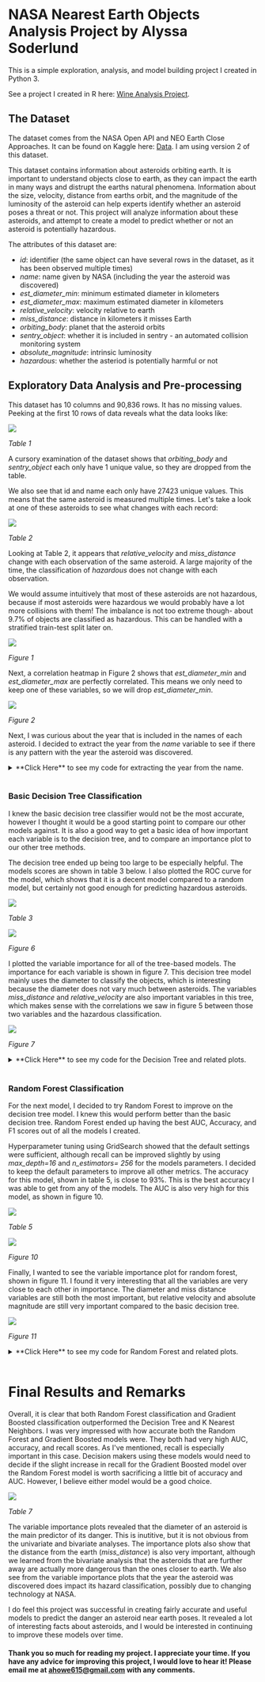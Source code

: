# NASA Nearest Earth Objects Analysis Project by Alyssa Soderlund

This is a simple exploration, analysis, and model building project I created in Python 3. 

See a project I created in R here: [Wine Analysis Project](https://asoderlund.github.io/WineAnalysis/).

## The Dataset
The dataset comes from the NASA Open API and NEO Earth Close Approaches. It can be found on Kaggle here: [Data](https://www.kaggle.com/datasets/sameepvani/nasa-nearest-earth-objects). I am using version 2 of this dataset.

This dataset contains information about asteroids orbiting earth. It is important to understand objects close to earth, as they can impact the earth in many ways and distrupt the earths natural phenomena. Information about the size, velocity, distance from earths orbit, and the magnitude of the luminosity of the asteroid can help experts identify whether an asteroid poses a threat or not. This project will analyze information about these asteroids, and attempt to create a model to predict whether or not an asteroid is potentially hazardous.

The attributes of this dataset are: 
- *id*: identifier (the same object can have several rows in the dataset, as it has been observed multiple times)
- *name*: name given by NASA (including the year the asteroid was discovered)
- *est_diameter_min*: minimum estimated diameter in kilometers
- *est_diameter_max*: maximum estimated diameter in kilometers
- *relative_velocity*: velocity relative to earth
- *miss_distance*: distance in kilometers it misses Earth
- *orbiting_body*: planet that the asteroid orbits
- *sentry_object*: whether it is included in sentry - an automated collision monitoring system
- *absolute_magnitude*: intrinsic luminosity
- *hazardous*: whether the asteriod is potentially harmful or not

## Exploratory Data Analysis and Pre-processing
This dataset has 10 columns and 90,836 rows. It has no missing values. Peeking at the first 10 rows of data reveals what the data looks like:

![](./images/table1.png)

_Table 1_


A cursory examination of the dataset shows that *orbiting_body* and *sentry_object* each only have 1 unique value, so they are dropped from the table.

We also see that id and name each only have 27423 unique values. This means that the same asteroid is measured multiple times. Let's take a look at one of these asteroids to see what changes with each record:

![](./images/table2.png)

_Table 2_

Looking at Table 2, it appears that *relative_velocity* and *miss_distance* change with each observation of the same asteroid. A large majority of the time, the classification of *hazardous* does not change with each observation.

We would assume intuitively that most of these asteroids are not hazardous, because if most asteroids were hazardous we would probably have a lot more collisions with them! The imbalance is not too extreme though- about 9.7% of objects are classified as hazardous. This can be handled with a stratified train-test split later on.

![](./images/fig1.png)

_Figure 1_

Next, a correlation heatmap in Figure 2 shows that *est_diameter_min* and *est_diameter_max* are perfectly correlated. This means we only need to keep one of these variables, so we will drop *est_diameter_min*.

![](./images/fig2.png)

_Figure 2_

Next, I was curious about the year that is included in the names of each asteroid. I decided to extract the year from the *name* variable to see if there is any pattern with the year the asteroid was discovered.

<details><summary markdown="span">**Click Here** to see my code for extracting the year from the name.</summary>
```python
df[['drop','temp']]=df.name.str.split('(',expand=True)
df.drop(columns='drop',inplace=True)

def get_year(x):
    return x.strip()[0:x.strip().index(' ')]
df['year']=df['temp'].apply(get_year)

df.drop(columns='temp', inplace=True)

df.loc[df.year=='A911','year']='1911' 
df.loc[df.year=='6743','year']='1960'
df.loc[df.year=='A898','year']='1898'
df.loc[df.year=='6344','year']='1960'
df.loc[df.year=='A924','year']='1924'
df.loc[df.year=='A/2019','year']='2019'
df.loc[df.year=='4788','year']='1960'
  
df.year=df.year.astype(int)
```
</details>
<br/>
To see if there is any pattern, I created boxplots for hazardous and non-hazardous asteroids based on the year. Based on the boxplots in figure 3, hazardous objects were mostly discovered between around 2002 to before 2020. There were many non-hazardous objects discovered pre-1980s. 

Possible reasons why hazardous objects were not discovered until more recently could be that hazardous asteroids tend to be farther away (as we will discover from figure 5), and it is possible that older equipment could not detect asteroids that are further away from earth as well. Another possible reason is that hazardous objects tend to have a lower absolute magnitude (also infered from figure 5), or luminosity, making them even harder to detect with older equipment.

![](./images/fig3.png)

_Figure 3_


## Univariate and Bivariate Analysis
To perform univariate and bivariate analysis, I began by extracting the numerical columns, not including id. 

First I checked the distribution of the variables, showwn in figure 4. First, notice that the distribution for estimated maximum diameter is highly positively skewed with sharp spike on the left, indicating the presence of outliers. Relative velocity has a positive skew, so most asteroids are moving more slowly. The distance from earth, *miss_distance*, seems to be relatively uniform throughout the data, with a bit of a spike at 0. Finally, we see that most observations of asteroids were recorded after 1990, so data from before 1990 might not be as useful.

![](./images/fig4.png)

_Figure 4_

For bivariate analysis, I started with a pairs plot that is colored by *hazardous* classification (figure 5). There are a lot of interesting patterns revealed by these plots. 

First, the distributions along the diagonal are interesting because they add more information to our univariate analysis concerning the classification of asteroids as hazardous. From the relative velocity distribution, it seems that hazardous asteroids move slightly faster than non-hazardous ones. From the distributions of *miss_distance* and *absolute_magnitude*, we see that hazardous asteroids actually tend to be further away from earth, which is counter-intuitive. There is also a very clear correlation between *est_diameter_max* and *absolute_magnitude*, so it may be beneficial to only include one of these variables for certain models.

![](./images/fig5.png)

_Figure 5_

## Model Building

I chose to create classification models to predict whether or not an asteroid is considered hazardous. To compare models, I included accuracy, precision, recall, f1, and AUC scores. I chose to include all of these metrics because certain models performed better for some of these metrics and worse for others. In this case, recall is going to be more important than precision (or even accuracy, to a degree) because mis-classifying a dangerous asteroid as non-hazardous is a much more costly mistake that mis-classifying a non-hazardous asteroid. So, if a model performs better in recall and worse for other metrics, it may be something to take into account.

### More Pre-Processing

Before building any models, I performed a test/train split, with 80% of the data going to the test set. I stratified y (the *hazardous* variable) to account for the class imbalance. I did not include *name* or *id* in the X values because they were not useful. I decided to keep both *estimated_diameter_max* and *absolute_magnitude*, because most of the metrics were improved by including both variables. However, if we were trying to optimize recall only, it would help with certain models to only use one of these variables. 

Next, I transformed my X variables using StandardScaler from the SKLearn library. This was necessary mostly for k-nearest neighbors classification, as it uses euclidian distance and the magnitudes of the X variables were all very different. 

Finally, I created a function for plotting a ROC curve for each of the classification models. This helped to reduce redundant code. 

<details><summary markdown="span">**Click Here** to see my code for pre-processing the data before classification.</summary>
```python
X = df.drop(["id","name","hazardous"], axis=1)
y = df.hazardous.astype(int)
    
X_train, X_test, y_train, y_test = train_test_split(X,y, test_size = 0.2, random_state = 0, stratify=y)
    
sc=StandardScaler()
X_train_scaled=pd.DataFrame(sc.fit_transform(X_train))
X_test_scaled=pd.DataFrame(sc.transform(X_test))
    
def roc_curve_plot(y_test, y_scores, method):
    fpr, tpr, threshold = roc_curve(y_test, y_scores[:, 1])
    roc_auc = auc(fpr, tpr)
    plt.plot(fpr, tpr, 'b', label = 'AUC = %0.2f' % roc_auc)
    plt.legend()
    plt.plot([0, 1], [0, 1],'r--')
    plt.ylabel('True Positive Rate')
    plt.xlabel('False Positive Rate')
    plt.title('ROC Curve of ' + method)
    plt.rcParams['figure.figsize']=[6,5]
    plt.show()
    return roc_auc
```
</details>
<br/>

### Basic Decision Tree Classification
I knew the basic decision tree classifier would not be the most accurate, however I thought it would be a good starting point to compare our other models against. It is also a good way to get a basic idea of how important each variable is to the decision tree, and to compare an importance plot to our other tree methods. 

The decision tree ended up being too large to be especially helpful. The models scores are shown in table 3 below. I also plotted the ROC curve for the model, which shows that it is a decent model compared to a random model, but certainly not good enough for predicting hazardous asteroids.

![](./images/DTTable.png)

_Table 3_

![](./images/DTRoc.png)

_Figure 6_

I plotted the variable importance for all of the tree-based models. The importance for each variable is shown in figure 7. This decision tree model mainly uses the diameter to classify the objects, which is interesting because the diameter does not vary much between asteroids. The variables *miss_distance* and *relative_velocity* are also important variables in this tree, which makes sense with the correlations we saw in figure 5 between those two variables and the hazardous classification.

![](./images/DTVars.png)

_Figure 7_

<details><summary markdown="span">**Click Here** to see my code for the Decision Tree and related plots.</summary>
```python
DT = DecisionTreeClassifier()
tree = DT.fit(X_train_scaled, y_train)
DT_pred = DT.predict(X_test_scaled)
Acc_DT = round(accuracy_score(DT_pred, y_test), 4)
xgprec_DT, xgrec_DT, xgf_DT, support_DT = score(y_test, DT_pred)
precision_DT, recall_DT, f1_DT = round(xgprec_DT[0], 4), round(xgrec_DT[0],4), round(xgf_DT[0],4)
scores_DT = pd.DataFrame({
    'Metric': ['Accuracy', 'Precision', 'Recall', 'F1'],
    'Score': [Acc_DT, precision_DT, recall_DT, f1_DT]})
scores_DT
    
y_scores_DT = DT.predict_proba(X_test_scaled)
auc_DT = roc_curve_plot(y_test, y_scores_DT, 'Decision Tree')
    
feat_importances = pd.Series(DT.feature_importances_, index=X.columns)
feat_importances.plot(kind='barh', title='Variable Importance for Decision Tree',figsize=[5,3])
```
</details>
<br/>
### K Nearest Neighbors Classification

Next I wanted to try K Nearest Neighbors because I wanted a model that was not tree-based, and I figured clustering makes sense because intuitively, you would expect asteroids that are similar to have the same classification. I was surprised by how well it performed. I used the elbow method to choose k, and based on figure 8 I chose k=15. 

![](./images/KNNError.png)

_Figure 8_

K Nearest Neighbors performed much better than the decision tree, but an accuracy of 91% still is not quite as high as we would like, considering the importance of classifying asteroids correctly. The recall is fairly high which is especially important. Overall, this model is good, but not up to NASA standards.

![](./images/KNNTable.png)

_Table 4_

![](./images/KNNRoc.png)

_Figure 9_

<details><summary markdown="span">**Click Here** to see my code for K Nearest Neighbors and related plots.</summary>
```python
error_rates = []
for i in np.arange(1, 40):
    model = KNeighborsClassifier(n_neighbors = i)
    model.fit(X_train_scaled, y_train)
    predictions = model.predict(X_test_scaled)
    error_rates.append(np.mean(predictions != y_test))

plt.rcParams['figure.figsize']=[6,4]
plt.suptitle('Error Rates for k from 1 to 40')
plt.plot(error_rates)
    
KNN = KNeighborsClassifier(n_neighbors = 15)
KNN.fit(X_train_scaled, y_train)
KNN_pred = KNN.predict(X_test_scaled)
Acc_KNN = round(accuracy_score(KNN_pred, y_test), 4)
xgprec_KNN, xgrec_KNN, xgf_KNN, support_KNN = score(y_test, KNN_pred)
precision_KNN, recall_KNN, f1_KNN = round(xgprec_KNN[0], 4), round(xgrec_KNN[0],4), round(xgf_KNN[0],4)
scores_KNN = pd.DataFrame({
    'Metric': ['Accuracy', 'Precision', 'Recall', 'F1'],
    'Score': [Acc_KNN, precision_KNN, recall_KNN, f1_KNN]})
scores_KNN
    
y_scores_KNN = KNN.predict_proba(X_test_scaled)
auc_KNN = roc_curve_plot(y_test, y_scores_KNN, 'kNN')
```
</details>
<br/>

### Random Forest Classification

For the next model, I decided to try Random Forest to improve on the decision tree model. I knew this would perform better than the basic decision tree. Random Forest ended up having the best AUC, Accuracy, and F1 scores out of all the models I created.

Hyperparameter tuning using GridSearch showed that the default settings were sufficient, although recall can be improved slightly by using *max_depth=16* and *n_estimators= 256* for the models parameters. I decided to keep the default parameters to improve all other metrics. The accuracy for this model, shown in table 5, is close to 93%. This is the best accuracy I was able to get from any of the models. The AUC is also very high for this model, as shown in figure 10.

![](./images/RFTable.png)

_Table 5_

![](./images/RFRoc.png)

_Figure 10_

Finally, I wanted to see the variable importance plot for random forest, shown in figure 11. I found it very interesting that all the variables are very close to each other in importance. The diameter and miss distance variables are still both the most important, but relative velocity and absolute magnitude are still very important compared to the basic decision tree. 

![](./images/RFVars.png)

_Figure 11_

<details><summary markdown="span">**Click Here** to see my code for Random Forest and related plots.</summary>
```python
max_depth=[2, 8, 16]
n_estimators = [64, 128, 256]
param_grid = dict(max_depth=max_depth, n_estimators=n_estimators)
dfrst = RandomForestClassifier(n_estimators=n_estimators, max_depth=max_depth)
grid = GridSearchCV(estimator=dfrst, param_grid=param_grid, cv = 5)
grid_results = grid.fit(X_train_scaled, y_train)

print("Best: {0}, using {1}".format(grid_results.cv_results_['mean_test_score'], grid_results.best_params_))
    
RF = RandomForestClassifier()
RF.fit(X_train_scaled, y_train)
RF_pred = RF.predict(X_test_scaled)
Acc_RF = round(accuracy_score(RF_pred, y_test), 4)
xgprec_RF, xgrec_RF, xgf_RF, support_RF = score(y_test, RF_pred)
precision_RF, recall_RF, f1_RF = round(xgprec_RF[0], 4), round(xgrec_RF[0],4), round(xgf_RF[0],4)
scores_RF = pd.DataFrame({
    'Metric': ['Accuracy', 'Precision', 'Recall', 'F1'],
    'Score': [Acc_RF, precision_RF, recall_RF, f1_RF]})
scores_RF
    
y_scores_RF = RF.predict_proba(X_test_scaled)
auc_RF = roc_curve_plot(y_test, y_scores_RF, 'Random Forest')
    
feat_importances_RF = pd.Series(RF.feature_importances_, index=X.columns)
feat_importances_RF.nlargest(8).plot(kind='barh', title = 'Variable Importance for Random Forest', figsize=[5,3])
```
</details>
<br/>

### Gradient Boosted Decision Tree Classification

The last model I chose to create is a gradient boosted decision tree from the Extreme Gradient Boosted Classifier model from the XGBoost library. This method has gained a lot of popularity through its performance in Kaggle competitions, so I wanted to see how it would perform on this dataset. The gradient boosted machine did not need hyperparameter tuning in this case. 

Overall, the gradient boosted decision tree performed nearly as well as the random forest. All of the metrics from table 6 are just slightly less than those for the random forest model, with the exception of recall. The gradient boosted classifier outperformed the random forest model in recall by a little bit. However, because we know recall is an important metric in this specific case due to the consequences of a false negative, the decision maker may prefer to sacrifice accuracy and precision a little bit to improve recall.

![](./images/XGBTable.png)

_Table 6_

![](./images/XGBRoc.png)

_Figure 12_

The variable importance plot for the gradient boosted machine is very interesting. It is almost opposite of the variable importance plot for random forest. It values the diameter variable the most, just like in the other plots, but all other variables are much less important. It does not even appear to use the absolute magnitude at all. It is interesting how different this variable importance plot is compared to random forest, considering how similarly the two models performed.

![](./images/XGBVars.png)

_Figure 13_

<details><summary markdown="span">**Click Here** to see my code for Gradient Boosted Decision Tree and related plots.</summary>
```python
XGB = XGBClassifier()
XGB.fit(X_train_scaled, y_train)
XGB_pred = XGB.predict(X_test_scaled)
Acc_XGB = round(accuracy_score(XGB_pred, y_test),4)
xgprec_XGB, xgrec_XGB, xgf_XGB, support_XGB = score(y_test, XGB_pred)
precision_XGB, recall_XGB, f1_XGB = round(xgprec_XGB[0], 4), round(xgrec_XGB[0],4), round(xgf_XGB[0],4)
scores_XGB = pd.DataFrame({
    'Metric': ['Accuracy', 'Precision', 'Recall', 'F1'],
    'Score': [Acc_XGB, precision_XGB, recall_XGB, f1_XGB]})
scores_XGB
    
y_scores_XGB = XGB.predict_proba(X_test_scaled)
auc_XGB = roc_curve_plot(y_test, y_scores_XGB, 'Gradient Boosted Decision Tree')
    
feat_importances_XGB = pd.Series(XGB.feature_importances_, index=X.columns)
feat_importances_XGB.plot(kind='barh', title = 'Variable Importance for Gradient Boosted Tree', figsize=[5,3])
```
</details>
<br/>

# Final Results and Remarks

Overall, it is clear that both Random Forest classification and Gradient Boosted classification outperformed the Decision Tree and K Nearest Neighbors. I was very impressed with how accurate both the Random Forest and Gradient Boosted models were. They both had very high AUC, accuracy, and recall scores. As I've mentioned, recall is especially important in this case. Decision makers using these models would need to decide if the slight increase in recall for the Gradient Boosted model over the Random Forest model is worth sacrificing a little bit of accuracy and AUC. However, I believe either model would be a good choice.

![](./images/FinalTable.png)

_Table 7_

The variable importance plots revealed that the diameter of an asteroid is the main predictor of its danger. This is inutitive, but it is not obvious from the univariate and bivariate analyses. The importance plots also show that the distance from the earth (*miss_distance*) is also very important, although we learned from the bivariate analysis that the asteroids that are further away are actually more dangerous than the ones closer to earth. We also see from the variable importance plots that the year the asteroid was discovered does impact its hazard classification, possibly due to changing technology at NASA. 

I do feel this project was successful in creating fairly accurate and useful models to predict the danger an asteroid near earth poses. It revealed a lot of interesting facts about asteroids, and I would be interested in continuing to improve these models over time.


#### Thank you so much for reading my project. I appreciate your time. If you have any advice for improving this project, I would love to hear it! Please email me at ahowe615@gmail.com with any comments.
